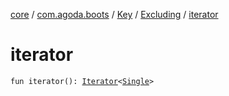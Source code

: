 [core](../../../index.md) / [com.agoda.boots](../../index.md) / [Key](../index.md) / [Excluding](index.md) / [iterator](./iterator.md)

# iterator

`fun iterator(): `[`Iterator`](https://kotlinlang.org/api/latest/jvm/stdlib/kotlin.collections/-iterator/index.html)`<`[`Single`](../-single/index.md)`>`